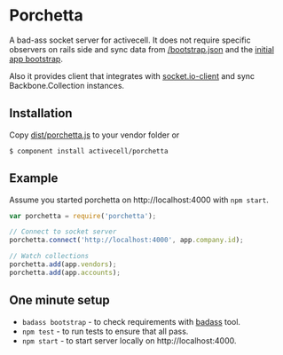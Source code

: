 # Porchetta

  A bad-ass socket server for activecell. It does not require specific observers on rails side and sync data from [/bootstrap.json](https://github.com/activecell/activecell/blob/master/app/views/home/bootstrap.json.erb) and the [initial app bootstrap](https://github.com/activecell/activecell/blob/master/app/views/home/index.html.erb).

  Also it provides client that integrates with [socket.io-client](https://github.com/LearnBoost/socket.io-client) and sync Backbone.Collection instances.

## Installation

  Copy [dist/porchetta.js](https://github.com/activecell/porchetta/blob/master/dist/porchetta.js) to your vendor folder or

    $ component install activecell/porchetta

## Example

  Assume you started porchetta on http://localhost:4000 with `npm start`.

```js
var porchetta = require('porchetta');

// Connect to socket server
porchetta.connect('http://localhost:4000', app.company.id);

// Watch collections
porchetta.add(app.vendors);
porchetta.add(app.accounts);
```

## One minute setup

  * `badass bootstrap` - to check requirements with [badass](https://github.com/activecell/badass) tool.
  * `npm test` - to run tests to ensure that all pass.
  * `npm start` - to start server locally on http://localhost:4000.

